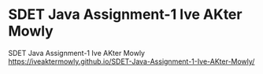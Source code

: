# SDET Java Assignment-1 Ive AKter Mowly

SDET Java Assignment-1 Ive AKter Mowly
https://iveaktermowly.github.io/SDET-Java-Assignment-1-Ive-AKter-Mowly/
